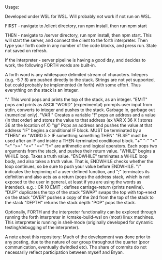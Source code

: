 Usage:

Developed under WSL for WSL. Will probably not work if not run on WSL.

FIRST - navigate to /client directory, run npm install, then run npm start

THEN - navigate to /server directory, run npm install, then npm start. This will start the server, and connect the client to the forth interpreter. Then type your forth code in any number of the code blocks, and press run. State not saved on refresh.

If the interpreter - server pipeline is having a good day, and decides to work, the following FORTH words are built-in.

A forth word is any whitespace delimited stream of characters. Integers (e.g. -5 7 8) are pushed directly to the stack. Strings are not yet supported, but could probably be implemented (in forth) with some effort. Thus everything on the stack is an integer.

"." This word pops and prints the top of the stack, as an integer.
"EMIT" pops and prints as ASCII
"WORD" (experimental) prompts user input from stdin, converts to integer and pushes to the stack. Garbage in, garbage out (numerical only).
"VAR <varname>" Creates a variable
"!" pops an address and a value (in that order) and stores the value to that address (ex VAR X 36 X ! stores 36 at the location of X)
"@" Pops an address and pushes the value at that address
"IF" begins a conditional IF block. MUST be terminated by a "THEN" ex "WORD 5 > IF something something THEN"
 "ELSE" must be used after an IF and inside a THEN-terminated conditional block.
"+" "-" ">" "<" ">=" "<=" "==" "!=" are arithmetic and logical operators. Each pops two arguments from the stack, and pushes their return value.
"WHILE" begins a WHILE loop. Takes a truth value.
"ENDWHILE" terminates a WHILE loop body, and also takes a truth value. That is, ENDWHILE checks whether the loop continues, so be sure to push your value before ENDWHILE.
":" indicates the beginning of a user-defined function, and ";" terminates its definition and also acts as a return (pops the address stack, which is not exposed to the user in general, at least if you are using the words as intended). e.g. : CR 10 EMIT ; defines carriage-return (prints newline).
"DUP" duplicates the top of the stack
"SWAP" swaps the top with top->next on the stack
"OVER" pushes a copy of the 2nd from the top of the stack to the stack
"DEPTH" returns the stack depth
"POP" pops the stack.


Optionally, FORTH and the interpreter functionality can be explored through running the forth interpreter in /cmake-build-wsl on (most) linux machines. This interpreter is running in shell-mode (originally developed for dynamic testing/debugging of the interpreter).
 
 A note about this repository: Much of the development was done prior to any posting, due to the nature of our group throughout the quarter (poor communication, eventually dwindled etc). The share of commits do not necessarily reflect participation between myself and Bryan.
